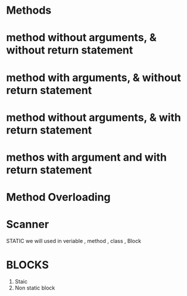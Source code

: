 #  Methods

# method without arguments, & without return statement
# method with arguments, & without return statement
# method without arguments, & with return statement
# methos with argument and with return statement


# Method Overloading

# Scanner 

STATIC 
         we will used in 
veriable , method , class , Block 

# BLOCKS
1. Staic
2. Non static block